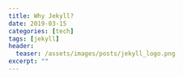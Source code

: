 ```yaml
---
title: Why Jekyll?
date: 2019-03-15
categories: [tech]
tags: [jekyll]
header:
  teaser: /assets/images/posts/jekyll_logo.png
excerpt: ""
---
```


<img src="{{ site.url }}{{ site.baseurl }}/assets/images/posts/jekyll_logo.png" alt="" class="full">